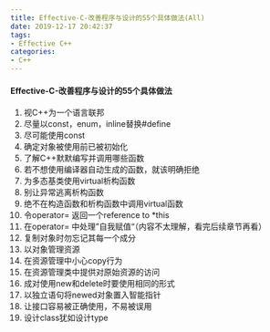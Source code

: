 ```yaml
---
title: Effective-C-改善程序与设计的55个具体做法(All)
date: 2019-12-17 20:42:37
tags:
- Effective C++
categories:
- C++
---
```


#### Effective-C-改善程序与设计的55个具体做法

1. 视C++为一个语言联邦
2. 尽量以const，enum，inline替换#define
3. 尽可能使用const
4. 确定对象被使用前已被初始化
5. 了解C++默默编写并调用哪些函数
6. 若不想使用编译器自动生成的函数，就该明确拒绝
7. 为多态基类使用virtual析构函数
8. 别让异常逃离析构函数
9. 绝不在构造函数和析构函数中调用virtual函数
10. 令operator= 返回一个reference to *this
11. 在operator= 中处理”自我赋值“（内容不太理解，看完后续章节再看）
12. 复制对象时勿忘记其每一个成分
13. 以对象管理资源
14. 在资源管理中小心copy行为
15. 在资源管理类中提供对原始资源的访问
16. 成对使用new和delete时要使用相同的形式
17. 以独立语句将newed对象置入智能指针
18. 让接口容易被正确使用，不易被误用
19. 设计class犹如设计type
